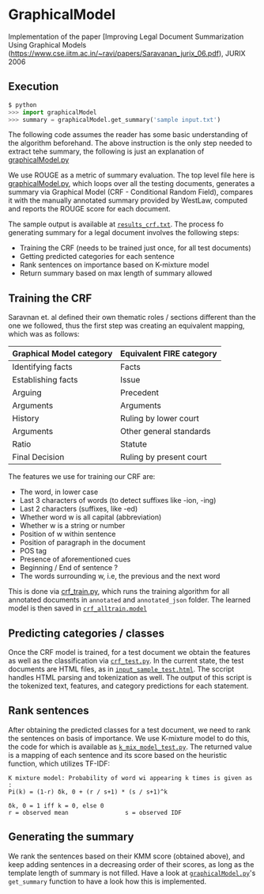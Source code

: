 # GraphicalModel

Implementation of the paper [Improving Legal Document Summarization Using Graphical Models (https://www.cse.iitm.ac.in/~ravi/papers/Saravanan_jurix_06.pdf), JURIX 2006

## Execution

```py
$ python
>>> import graphicalModel
>>> summary = graphicalModel.get_summary('sample input.txt')
```

The following code assumes the reader has some basic understanding of the algorithm beforehand. The above instruction is the only step needed to extract tehe summary, the following is just an explanation of [graphicalModel.py](graphicalModel.py)

We use ROUGE as a metric of summary evaluation. The top level file here is [graphicalModel.py](graphicalModel.py), which loops over all the testing documents, generates a summary via Graphical Model (CRF - Conditional Random Field), compares it with the manually annotated summary provided by WestLaw, computed and reports the ROUGE score for each document. 

The sample output is available at [`results_crf.txt`](results_crf.txt). The process fo generating summary for a legal document involves the following steps:

* Training the CRF (needs to be trained just once, for all test documents)
* Getting predicted categories for each sentence
* Rank sentences on importance based on K-mixture model
* Return summary based on max length of summary allowed

## Training the CRF

Saravnan et. al defined their own thematic roles / sections different than the one we followed, thus the first step was creating an equivalent mapping, which was as follows:

| Graphical Model category | Equivalent FIRE category |
| --- | --- |
| Identifying facts | Facts |
| Establishing facts | Issue |
| Arguing | Precedent |
| Arguments | Arguments |
| History | Ruling by lower court |
| Arguments | Other general standards |
| Ratio | Statute |
| Final Decision | Ruling by present court |

The features we use for training our CRF are:
* The word, in lower case
* Last 3 characters of words (to detect suffixes like -ion, -ing)
* Last 2 characters (suffixes, like -ed)
* Whether word w is all capital (abbreviation)
* Whether w is a string or number
* Position of w within sentence
* Position of paragraph in the document
* POS tag
* Presence of aforementioned cues
* Beginning / End of sentence ?
* The words surrounding w, i.e, the previous and the next word

This is done via [crf_train.py](crf_train.py), which runs the training algorithm for all annotated documents in `annotated` and `annotated_json` folder. The learned model is then saved in [`crf_alltrain.model`](crf_alltrain.model)

## Predicting categories / classes

Once the CRF model is trained, for a test document we obtain the features as well as the classification via [`crf_test.py`](crf_test.py).
In the current state, the test documents are HTML files, as in [`input_sample_test.html`](input_sample_test.html). The sccript handles HTML parsing and tokenization as well. The output of this script is the tokenized text, features, and category predictions for each statement.

## Rank sentences

After obtaining the predicted classes for a test document, we need to rank the sentences on basis of importance. We use K-mixture model to do this, the code for which is available as [`k_mix_model_test.py`](k_mix_model_test.py). The returned value is a mapping of each sentence and its score based on the heuristic function, which utilizes TF-IDF: 
```
K mixture model: Probability of word wi appearing k times is given as :
Pi(k) = (1-r) δk, 0 + (r / s+1) * (s / s+1)^k

δk, 0 = 1 iff k = 0, else 0
r = observed mean                s = observed IDF
```

## Generating the summary

We rank the sentences based on their KMM score (obtained above), and keep adding sentences in a decreasing order of their scores, as long as the template length of summary is not filled. Have a look at [`graphicalModel.py`](graphicalModel.py)'s `get_summary` function to have a look how this is implemented.
